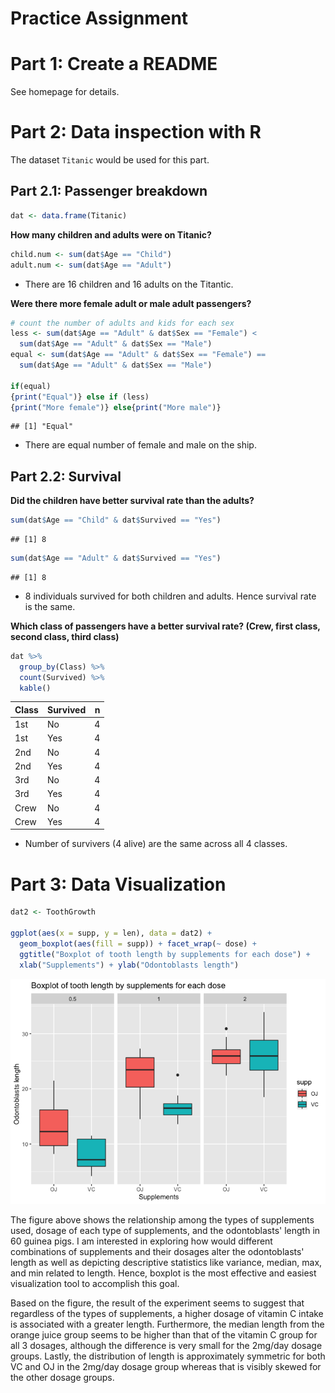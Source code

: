 Practice Assignment
================

Part 1: Create a README
=======================

See homepage for details.

Part 2: Data inspection with R
==============================

The dataset `Titanic` would be used for this part.

Part 2.1: Passenger breakdown
-----------------------------

``` r
dat <- data.frame(Titanic)
```

**How many children and adults were on Titanic?**

``` r
child.num <- sum(dat$Age == "Child")
adult.num <- sum(dat$Age == "Adult")
```

-   There are 16 children and 16 adults on the Titantic.

**Were there more female adult or male adult passengers?**

``` r
# count the number of adults and kids for each sex
less <- sum(dat$Age == "Adult" & dat$Sex == "Female") <
  sum(dat$Age == "Adult" & dat$Sex == "Male")
equal <- sum(dat$Age == "Adult" & dat$Sex == "Female") == 
  sum(dat$Age == "Adult" & dat$Sex == "Male")

if(equal)
{print("Equal")} else if (less)
{print("More female")} else{print("More male")}
```

    ## [1] "Equal"

-   There are equal number of female and male on the ship.

Part 2.2: Survival
------------------

**Did the children have better survival rate than the adults?**

``` r
sum(dat$Age == "Child" & dat$Survived == "Yes")
```

    ## [1] 8

``` r
sum(dat$Age == "Adult" & dat$Survived == "Yes")
```

    ## [1] 8

-   8 individuals survived for both children and adults. Hence survival rate is the same.

**Which class of passengers have a better survival rate? (Crew, first class, second class, third class)**

``` r
dat %>% 
  group_by(Class) %>% 
  count(Survived) %>% 
  kable()
```

| Class | Survived |    n|
|:------|:---------|----:|
| 1st   | No       |    4|
| 1st   | Yes      |    4|
| 2nd   | No       |    4|
| 2nd   | Yes      |    4|
| 3rd   | No       |    4|
| 3rd   | Yes      |    4|
| Crew  | No       |    4|
| Crew  | Yes      |    4|

-   Number of survivers (4 alive) are the same across all 4 classes.

Part 3: Data Visualization
==========================

``` r
dat2 <- ToothGrowth

ggplot(aes(x = supp, y = len), data = dat2) + 
  geom_boxplot(aes(fill = supp)) + facet_wrap(~ dose) +
  ggtitle("Boxplot of tooth length by supplements for each dose") +
  xlab("Supplements") + ylab("Odontoblasts length")
```

![](a1_files/figure-markdown_github/unnamed-chunk-7-1.png)

The figure above shows the relationship among the types of supplements used, dosage of each type of supplements, and the odontoblasts' length in 60 guinea pigs. I am interested in exploring how would different combinations of supplements and their dosages alter the odontoblasts' length as well as depicting descriptive statistics like variance, median, max, and min related to length. Hence, boxplot is the most effective and easiest visualization tool to accomplish this goal.

Based on the figure, the result of the experiment seems to suggest that regardless of the types of supplements, a higher dosage of vitamin C intake is associated with a greater length. Furthermore, the median length from the orange juice group seems to be higher than that of the vitamin C group for all 3 dosages, although the difference is very small for the 2mg/day dosage groups. Lastly, the distribution of length is approximately symmetric for both VC and OJ in the 2mg/day dosage group whereas that is visibly skewed for the other dosage groups.
